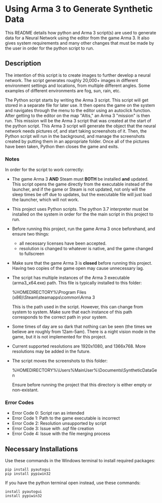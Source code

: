# Using Arma 3 to Generate Synthetic Data

This README details how python and Arma 3 script(s) are used to
generate data for a Neural Network using the editor from the
game Arma 3. It also gives system requirements and many 
other changes that must be made by the user in order for the
python script to run.

## Description
The intention of this script is to create images to further 
develop a neural network. The script generates roughly 
20,000+ images in different environment settings and locations,
from multiple different angles. Some examples of different 
environments are fog, sun, rain, etc.

The Python script starts by writing the Arma 3 script. This
script will get stored in a separate file for later use. It
then opens the game on the system and navigates through the
menu to the editor using an autoclick function. After getting
to the editor on the map "Altis," an Arma 3 "mission" is then
run. This mission will be the Arma 3 script that was created at the
start of the python script. This Arma 3 script will generate the object that the neural
network needs pictures of, and start taking screenshots of it.
Then, the Python script will run in the background, and
manage the screenshots created by putting them in an
appropriate folder. Once all of the pictures have been taken,
Python then closes the game and exits.

### Notes
In order for the script to work correctly:
- The game Arma 3 **AND** Steam must **BOTH** be installed **and** updated. 
This script opens the game directly from the executable instead 
of the launcher, and if the game or Steam is not updated, 
not only will the sleep times be off due to updates, but the
executable file will just load the launcher, which will not
work.
- This project uses Python scripts. The python 3.7 interpreter
must be installed on the system in order for the the main
script in this project to run.
- Before running this project, run the game Arma 3 once
beforehand, and ensure two things:
    - all necessary licenses have been accepted.
    - resolution is changed to whatever is native, and the
    game changed to fullscreen
- Make sure that the game Arma 3 is **closed** before running
this project. Having two copies of the game open may cause
unnecessary lag.
- The script has multiple instances of the Arma 3 executable 
(arma3_x64.exe) path. This file is typically installed to this
folder:
 
    %HOMEDIRECTORY%\Program Files (x86)\Steam\steamapps\common\Arma 3

  This is the path used in the script. However, this can 
  change from system to system. Make sure that each instance of 
  this path corresponds to the correct path in your system.
 
- Some times of day are so dark that nothing can be seen
(the times we believe are roughly from 12am-5am). There is
a night vision mode in the game, but it is not implemented
for this project.
- Current supported resolutions are 1920x1080, and 1366x768.
More resolutions may be added in the future.
- The script moves the screenshots to this folder:

    %HOMEDIRECTORY%\Users\%MainUser%\Documents\SyntheticDataGen

  Ensure before running the project that this directory is either
  empty or non-existant.

### Error Codes
- Error Code 0: Script ran as intended
- Error Code 1: Path to the game executable is incorrect
- Error Code 2: Resolution unsupported by script
- Error Code 3: Issue with .sqf file creation
- Error Code 4: Issue with the file merging process

## Necessary Installations
Use these commands in the Windows terminal to install required
packages:

```windows
pip install pyautogui
pip install pypiwin32
```

If you have the python terminal open instead, use these commands:

```
install pyautogui
install pypiwin32
```

